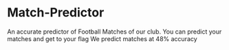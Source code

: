 # Match-Predictor

An accurate predictor of Football Matches of our club. You can predict your matches and get to your flag
We predict matches at 48% accuracy
